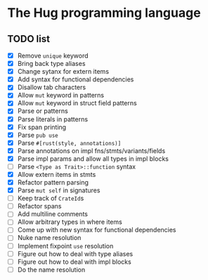 # The Hug programming language

## TODO list

- [x] Remove `unique` keyword
- [x] Bring back type aliases
- [x] Change sytanx for extern items
- [x] Add syntax for functional dependencies
- [x] Disallow tab characters
- [x] Allow `mut` keyword in patterns
- [x] Allow `mut` keyword in struct field patterns
- [x] Parse or patterns
- [x] Parse literals in patterns
- [x] Fix span printing
- [x] Parse `pub use`
- [x] Parse `#[rust(style, annotations)]`
- [x] Parse annotations on impl fns/stmts/variants/fields
- [x] Parse impl params and allow all types in impl blocks
- [ ] Parse `<Type as Trait>::function` syntax
- [x] Allow extern items in stmts
- [x] Refactor pattern parsing
- [x] Parse `mut self` in signatures
- [ ] Keep track of `CrateId`s
- [ ] Refactor spans
- [ ] Add multiline comments
- [ ] Allow arbitrary types in where items
- [ ] Come up with new syntax for functional dependencies
- [ ] Nuke name resolution
- [ ] Implement fixpoint `use` resolution
- [ ] Figure out how to deal with type aliases
- [ ] Figure out how to deal with impl blocks
- [ ] Do the name resolution
